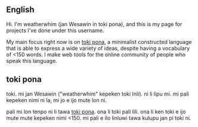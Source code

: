 ## English

Hi. I'm weatherwhim (jan Wesawin in toki pona), and this is my page for projects I've done under this username.

My main focus right now is on [toki pona](https://en.wikipedia.org/wiki/Toki_Pona), a minimalist constructed language that is able to express a wide variety of ideas, despite having a vocabulary of <150 words. I make web tools for the online community of people who speak this language.


## toki pona

toki. mi jan Wesawin ("weatherwhim" kepeken toki Inli). ni li lipu mi. mi pali kepeken nimi ni la, mi jo e ijo mute lon ni.

pali mi lon tenpo ni li tawa [toki pona](https://wikipesija.org/wiki/toki_pona). ona li toki pali lili. ona li ken toki e ijo mute mute kepeken nimi <150. mi pali e ilo linluwi tawa kulupu jan pi toki ni.
